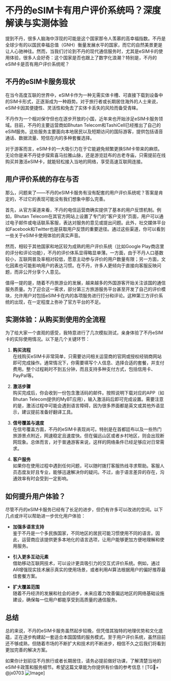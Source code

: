# 不丹的eSIM卡有用户评价系统吗？深度解读与实测体验

提到不丹，很多人脑海中浮现的可能是这个国家那令人羡慕的高幸福指数。不丹是全球少有的以国民幸福总值（GNH）衡量发展水平的国家，而它的自然美景更是让人心驰神往。然而，当我们讨论到不丹的现代通信服务时，尤其是eSIM卡的使用体验，很多人会好奇：这个国家是否也跟上了数字化浪潮？特别是，不丹的eSIM卡是否有用户评价系统呢？

## 不丹的eSIM卡服务现状

在当今高度互联的世界中，eSIM卡作为一种无需实体卡槽、可直接下载到设备中的SIM卡形式，正逐渐成为一种趋势。对于旅行者或长期居住海外的人士来说，eSIM卡因其便捷性、灵活性和免去了实体卡丢失的风险而备受青睐。

不丹作为一个相对保守但也在逐步开放的小国，近年来也开始涉足eSIM卡服务领域。目前，不丹的主要运营商如Bhutan Telecom和TashiCell已经推出了自己的eSIM服务。这些服务主要面向本地居民以及短期访问的国际游客，提供包括语音通话、数据流量、短信在内的多种套餐选择。

对于游客而言，eSIM卡的一大吸引力在于它能避免频繁更换SIM卡带来的麻烦。无论你是来不丹徒步探索喜马拉雅山脉，还是游览廷布的古老寺庙，只需提前在线购买并激活eSIM卡，就能轻松接入当地的网络，享受高速互联网连接。

## 用户评价系统的存在与否

那么，问题来了——不丹的eSIM卡服务有没有配套的用户评价系统呢？答案是肯定的，不过它的表现可能没有我们想象中那么完善。

首先，从官方渠道来看，不丹的电信运营商确实提供了基本的用户反馈机制。例如，Bhutan Telecom在其官方网站上设置了专门的“客户支持”页面，用户可以通过电子邮件或电话联系客服，表达对服务的意见或提出问题。此外，社交媒体平台如Facebook和Twitter也是获取用户反馈的重要途径。通过这些渠道，你可以看到一些关于eSIM卡使用体验的真实声音。

然而，相较于其他国家和地区较为成熟的用户评价系统（比如Google Play商店里的评分和评论功能），不丹的评价体系显得略显单薄。一方面，由于不丹人口基数较小，互联网普及率相对较低，愿意主动参与评价的用户数量有限；另一方面，文化因素也可能影响用户的表达习惯。在不丹，许多人更倾向于直接向客服反映问题，而非公开分享个人意见。

值得一提的是，随着不丹旅游业的发展，越来越多的外国游客开始关注该国的通信服务质量。为了迎合这一需求，部分第三方旅游服务平台甚至开发了自己的评价模块，允许用户对包括eSIM卡在内的各项服务进行打分和评论。这种第三方评价系统的出现，在一定程度上弥补了官方平台的不足。

## 实测体验：从购买到使用的全流程

为了给大家一个直观的感受，我特意进行了几次模拟测试，亲身体验了不丹eSIM卡的实际使用情况。以下是几个关键环节：

1. **购买流程**  
   在线购买eSIM卡非常简单，只需要访问相关运营商的官网或授权经销商网站即可完成操作。通常情况下，你需要填写个人信息、选择合适的套餐，并支付费用。整个过程耗时不到五分钟，而且支持多种支付方式，包括信用卡、PayPal等。

2. **激活步骤**  
   购买完成后，你会收到一份包含激活码的邮件。按照说明下载对应的APP（如Bhutan Telecom提供的MyBT应用），输入激活码后即可完成设置。需要注意的是，激活过程中可能会遇到语言障碍，因为很多界面都是英文或其他外语显示，建议提前准备好翻译工具。

3. **信号覆盖与速度**  
   在信号覆盖方面，不丹的eSIM卡表现尚可。特别是在首都廷布以及一些热门旅游景点附近，网速稳定且速度快。但在偏远山区或者乡村地区，则会出现断网现象。总体而言，对于普通游客来说，这样的网络条件已经足够应对日常需求。

4. **客户服务**  
   如果你在使用过程中遇到任何问题，可以随时拨打客服热线寻求帮助。客服人员态度友好且专业，能够迅速解决你的疑问。不过，由于语言差异的存在，沟通效率有时会受到一定影响。

## 如何提升用户体验？

尽管不丹的eSIM卡服务已经有了长足的进步，但仍有许多可以改进的空间。以下几点或许可以帮助进一步优化用户体验：

- **加强多语言支持**  
  鉴于不丹是一个多民族国家，不同地区的居民可能习惯使用不同的语言。因此，运营商应该提供更多本地化的语言选项，让用户能够更加方便地理解和使用服务。

- **引入更多互动元素**  
  借助移动互联网技术，可以设计更具吸引力的交互式评价系统。例如，通过AR增强现实技术展示真实的使用场景，或者利用AI算法根据用户的偏好推荐最佳套餐方案。

- **扩大覆盖范围**  
  随着不丹经济的发展和社会的进步，未来应着力改善偏远地区的网络基础设施建设，确保每一位用户都能享受到高质量的通信服务。

## 总结

总的来说，不丹的eSIM卡服务虽然起步较晚，但凭借其独特的地理优势和文化底蕴，正在逐步构建起一套适合本国国情的服务模式。至于用户评价系统，虽然目前还不够成熟，但随着市场的不断扩大和技术的不断进步，相信不久之后我们将看到更加完善的解决方案。

如果你计划前往不丹旅行或者长期居住，请务必提前做好功课，了解清楚当地的eSIM卡政策和服务细节。希望这篇文章能为你提供有价值的参考信息！[TG💪+ @jx0703 ![Image](https://github.com/user-attachments/assets/dbca1d08-cadb-493c-b0ec-ad6f7a83f270)]